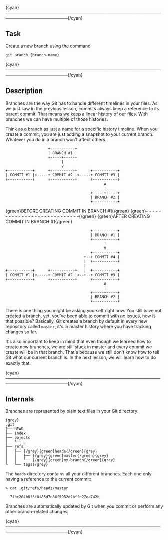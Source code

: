 {cyan}──────────────────────────────────────────────────────────────────────{/cyan}

## Task

Create a new branch using the command
```
git branch {branch-name}
```

{cyan}──────────────────────────────────────────────────────────────────────{/cyan}

## Description

Branches are the way Git has to handle different timelines in your files. As we just saw in the previous lesson, commits always keep a reference to its parent commit. That means we keep a linear history of our files. With branches we can have multiple of those histories.

Think as a branch as just a name for a specific history timeline. When you create a commit, you are just adding a snapshot to your current branch. Whatever you do in a branch won't affect others.

```
                   +-----------+
                   | BRANCH #1 |
                   +-----+-----+
                         |
                         V
+-----------+      +-----------+      +-----------+
| COMMIT #1 |<-----+ COMMIT #2 |<-----+ COMMIT #3 |
+-----------+      +-----------+      +-----------+
                                            A
                                            |
                                      +-----+-----+
                                      | BRANCH #2 |
                                      +-----------+
```
{green}BEFORE CREATING COMMIT IN BRANCH #1{/green}
{green}- - - - - - - - - - - - - - - - - - - - - - - - - - - -{/green}
{green}AFTER CREATING COMMIT IN BRANCH #1{/green}
```
                                      +-----------+
                                      | BRANCH #1 |
                                      +-----+-----+
                                            |
                                            V
                                      +-----------+
                                   +--+ COMMIT #4 |
                                   |  +-----------+
                                   |
+-----------+      +-----------+   |  +-----------+
| COMMIT #1 |<-----+ COMMIT #2 |<--+--+ COMMIT #3 |
+-----------+      +-----------+      +-----------+
                                            A
                                            |
                                      +-----+-----+
                                      | BRANCH #2 |
                                      +-----------+
```

There is one thing you might be asking yourself right now. You still have not created a branch, yet, you've been able to commit with no issues, how is that possible? Basically, Git creates a branch by default in every new repository called `master`, it's in master history where you have tracking changes so far.

It's also important to keep in mind that even though we learned how to create new branches, we are still stuck in master and every commit we create will be in that branch. That's because we still don't know how to tell Git what our current branch is. In the next lesson, we will learn how to do exactly that.

{cyan}──────────────────────────────────────────────────────────────────────{/cyan}

## Internals

Branches are represented by plain text files in your Git directory:

    {grey}
    .git
    ├── HEAD
    ├── index
    ├── objects
    │   └── …
    ├── refs
    │   ├── {/grey}{green}heads{/green}{grey}
    │   │   ├── {/grey}{green}master{/green}{grey}
    │   │   └── {/grey}{green}my-branch{/green}{grey}
    └   └── tags{/grey}

The `heads` directory contains all your different branches. Each one only having a reference to the current commit:

```
> cat .git/refs/heads/master

  7fbc204b8f3c0f85d7e86f5982d2bffe27ea742b
```

Branches are automatically updated by Git when you commit or perform any other branch-related changes.

{cyan}──────────────────────────────────────────────────────────────────────{/cyan}
